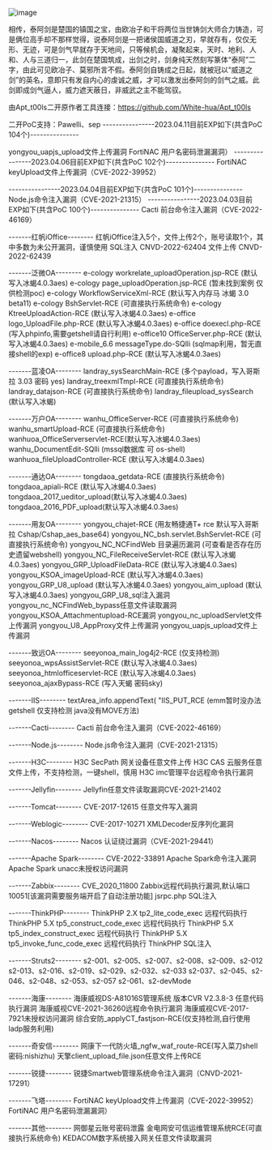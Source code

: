 

![image](https://user-images.githubusercontent.com/43382381/231047284-12b4e049-5059-4d49-9cf9-03f998320277.png)




相传，泰阿剑是楚国的镇国之宝，由欧冶子和干将两位当世铸剑大师合力铸造，可是俩位高手却不那样觉得，说泰阿剑是一把诸侯国威道之刃，早就存有，仅仅无形、无迹，可是剑气早就存于天地间，只等候机会，凝聚起来，天时、地利、人和、人与三道归一，此剑在楚国筑成，出剑之时，剑身纯天然刻写篆体“泰阿”二字，由此可见欧冶子、莫邪所言不假。泰阿剑自铸成之日起，就被冠以“威道之剑”的英名，意即只有发自内心的虔诚之威，才可以激发出泰阿剑的剑气之威。此剑即成剑气逼人，威力遮天蔽日，非威武之主不能驾驭。









由Apt_t00ls二开原作者工具连接：https://github.com/White-hua/Apt_t00ls

二开PoC支持：Pawelli、sep
----------------2023.04.11目前EXP如下(共含PoC 104个)---------------

yongyou_uapjs_upload文件上传漏洞
FortiNAC 用户名密码泄漏漏洞）
----------------2023.04.06目前EXP如下(共含PoC 102个)---------------
FortiNAC keyUpload文件上传漏洞（CVE-2022-39952）

----------------2023.04.04目前EXP如下(共含PoC 101个)---------------
Node.js命令注入漏洞（CVE-2021-21315）
----------------2023.04.03目前EXP如下(共含PoC 100个)---------------
Cacti 前台命令注入漏洞（CVE-2022-46169）




-------红帆iOffice--------
红帆iOffice注入5个，文件上传2个，账号读取1个，其中多数为未公开漏洞，谨慎使用
SQL注入 CNVD-2022-62404
文件上传 CNVD-2022-62439

-------泛微OA--------
e-cology workrelate_uploadOperation.jsp-RCE (默认写入冰蝎4.0.3aes)
e-cology page_uploadOperation.jsp-RCE (暂未找到案例 仅供检测poc)
e-cology WorkflowServiceXml-RCE (默认写入内存马 冰蝎 3.0 beta11)
e-cology BshServlet-RCE (可直接执行系统命令)
e-cology KtreeUploadAction-RCE (默认写入冰蝎4.0.3aes)
e-office logo_UploadFile.php-RCE (默认写入冰蝎4.0.3aes)
e-office doexecl.php-RCE (写入phpinfo,需要getshell请自行利用)
e-office10 OfficeServer.php-RCE (默认写入冰蝎4.0.3aes)
e-mobile_6.6 messageType.do-SQlli (sqlmap利用，暂无直接shell的exp)
e-office8 upload.php-RCE (默认写入冰蝎4.0.3aes)

-------蓝凌OA--------
landray_sysSearchMain-RCE (多个payload，写入哥斯拉 3.03 密码 yes)
landray_treexmlTmpl-RCE (可直接执行系统命令)
landray_datajson-RCE (可直接执行系统命令)
landray_fileupload_sysSearch (默认写入冰蝎)

-------万户OA--------
wanhu_OfficeServer-RCE (可直接执行系统命令)
wanhu_smartUpload-RCE (可直接执行系统命令)
wanhuoa_OfficeServerservlet-RCE(默认写入冰蝎4.0.3aes)
wanhu_DocumentEdit-SQlli (mssql数据库 可 os-shell)
wanhuoa_fileUploadController-RCE (默认写入冰蝎4.0.3aes)

-------通达OA--------
tongdaoa_getdata-RCE (直接执行系统命令)
tongdaoa_apiali-RCE (默认写入冰蝎4.0.3aes)
tongdaoa_2017_ueditor_upload(默认写入冰蝎4.0.3aes)
tongdaoa_2016_PDF_upload(默认写入冰蝎4.0.3aes)


-------用友OA--------
yongyou_chajet-RCE (用友畅捷通T+ rce 默认写入哥斯拉 Cshap/Cshap_aes_base64)
yongyou_NC_bsh.servlet.BshServlet-RCE (可直接执行系统命令)
yongyou_NC_NCFindWeb 目录遍历漏洞 (可查看是否存在历史遗留webshell)
yongyou_NC_FileReceiveServlet-RCE (默认写入冰蝎4.0.3aes)
yongyou_GRP_UploadFileData-RCE (默认写入冰蝎4.0.3aes)
yongyou_KSOA_imageUpload-RCE (默认写入冰蝎4.0.3aes)
yongyou_GRP_U8_upload (默认写入冰蝎4.0.3aes)
yongyou_aim_upload (默认写入冰蝎4.0.3aes)
yongyou_GRP_U8_sql注入漏洞
yongyou_nc_NCFindWeb_bypass任意文件读取漏洞
yongyou_KSOA_Attachmentupload-RCE漏洞
yongyou_nc_uploadServlet文件上传漏洞
yongyou_U8_AppProxy文件上传漏洞
yongyou_uapjs_upload文件上传漏洞



-------致远OA--------
seeyonoa_main_log4j2-RCE (仅支持检测)
seeyonoa_wpsAssistServlet-RCE (默认写入冰蝎4.0.3aes)
seeyonoa_htmlofficeservlet-RCE (默认写入冰蝎4.0.3aes)
seeyonoa_ajaxBypass-RCE (写入天蝎 密码sky)

-------IIS--------
    textArea_info.appendText(
        "IIS_PUT_RCE (emm暂时没办法getshell  仅支持检测 java没有MOVE方法)

-------Cacti--------
Cacti 前台命令注入漏洞（CVE-2022-46169）

-------Node.js--------
Node.js命令注入漏洞（CVE-2021-21315）

-------H3C--------
H3C SecPath 网关设备任意文件上传
H3C CAS 云服务任意文件上传，不支持检测，一键shell，慎用
H3C imc管理平台远程命令执行漏洞


-------Jellyfin--------
Jellyfin任意文件读取漏洞CVE-2021-21402

-------Tomcat--------
CVE-2017-12615 任意文件写入漏洞

-------Weblogic--------
CVE-2017-10271 XMLDecoder反序列化漏洞

-------Nacos--------
Nacos 认证绕过漏洞（CVE-2021-29441）

-------Apache Spark--------
CVE-2022-33891 Apache Spark命令注入漏洞
Apache Spark unacc未授权访问漏洞

-------Zabbix--------
CVE_2020_11800 Zabbix远程代码执行漏洞,默认端口10051[该漏洞需要服务端开启了自动注册功能]
jsrpc.php SQL注入


-------ThinkPHP--------
ThinkPHP 2.X tp2_lite_code_exec 远程代码执行
ThinkPHP 5.X tp5_construct_code_exec 远程代码执行
ThinkPHP 5.X tp5_index_construct_exec 远程代码执行
ThinkPHP 5.X tp5_invoke_func_code_exec 远程代码执行
ThinkPHP SQL注入

-------Struts2--------
s2-001、s2-005、s2-007、s2-008、s2-009、s2-012
s2-013、s2-016、s2-019、s2-029、s2-032、s2-033
s2-037、s2-045、s2-046、s2-048、s2-053、s2-057
s2-061、s2-devMode

-------海康--------
海康威视DS-A81016S管理系统 版本CVR V2.3.8-3 任意代码执行漏洞
海康威视CVE-2021-36260远程命令执行漏洞
海康威视CVE-2017-7921未授权访问漏洞
综合安防_applyCT_fastjson-RCE(仅支持检测,自行使用ladp服务利用)

-------奇安信--------
网康下一代防火墙_ngfw_waf_route-RCE(写入菜刀shell 密码:nishizhu)
天擎client_upload_file.json任意文件上传RCE

-------锐捷--------
锐捷Smartweb管理系统命令注入漏洞（CNVD-2021-17291）

-------飞塔--------
FortiNAC keyUpload文件上传漏洞（CVE-2022-39952）
FortiNAC 用户名密码泄漏漏洞）


-------其他--------
网御星云账号密码泄露
金电网安可信运维管理系统RCE(可直接执行系统命令)
KEDACOM数字系统接入网关任意文件读取漏洞

